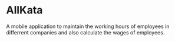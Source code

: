 # AllKata
A mobile application to maintain the working hours of employees in differrent companies and also calculate the wages of employees.
